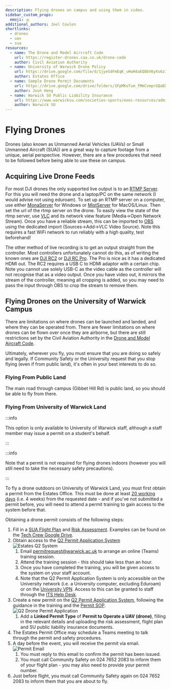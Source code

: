 ```yaml
---
description: Flying drones on campus and using them in video.
sidebar_custom_props:
  emoji: 🛸
additional_authors: Joel Coulon
shortlinks:
  - drones
  - uav
  - sua
resources:
  - name: The Drone and Model Aircraft Code
    url: https://register-drones.caa.co.uk/drone-code
    author: Civil Aviation Authority
  - name: University of Warwick Drone Policy
    url: https://drive.google.com/file/d/1jyeSdFmEqK_uHwH4aEQ8bV6yXs6zIrvi/view?usp=sharing
    author: Estates Office
  - name: Sample Drone Permit Documents
    url: https://drive.google.com/drive/folders/1FpMKoTum_fMmCvmprGQaDXqVgqQ825kD?usp=sharing
    author: Josh Heng
  - name: Warwick SU Public Liability Insurance
    url: https://www.warwicksu.com/societies-sports/exec-resources/administration/insurance/
    author: Warwick SU
---
```


# Flying Drones

Drones (also known as Unmanned Aerial Vehicles (UAVs) or Small Unmanned Aircraft (SUA)) are a great way to capture
footage from a unique, aerial perspective. However, there are a few procedures that need to be followed before being
able to use these on campus.

## Acquiring Live Drone Feeds

For most DJI drones the only supported live output is to an
[RTMP Server](https://en.wikipedia.org/wiki/Real-Time_Messaging_Protocol). For this you will need the drone and a
laptop/PC on the same network (I would advise not using eduroam). To set up an RTMP server on a computer, use either
[MonaServer](https://www.reddit.com/r/mevocamera/comments/bd5182/how_do_i_turn_my_pc_into_a_local_rtmp_server_so/) for
Windows or [MistServer](https://docs.mistserver.org/protocol/realtimestreaming/rtmp/) for MacOS/Linux. Then set the url
of the rtmp server on the drone. To easily view the state of the rtmp server, use [VLC](https://www.videolan.org/) and
its network view feature (Media->Open Network Stream). Once you have a reliable stream, this can be imported to
[OBS](https://obsproject.com/) using the dedicated import (Sources->Add->VLC Video Source). Note this requires a fast
WiFi network to run reliably with a high quality, test beforehand!

The other method of live recording is to get an output straight from the controller. Most controllers unfortunately
cannot do this, as of writing the known ones are
[DJI RC2](https://dji-retail.co.uk/products/dji-rc-2-remote-controller-with-screen) or
[DJI RC Pro](https://www.dji.com/uk/rc-pro). The Pro is nice as it has a dedicated HDMI out. The RC2 requires a USB C to
HDMI adaptor with a certain chip. Note you cannot use solely USB-C as the video cable as the controller will not
recognise that as a video output. Once you have video out, it mirrors the stream of the controller, meaning all cropping
is added, so you may need to pass the input through OBS to crop the stream to remove them.

## Flying Drones on the University of Warwick Campus

There are limitations on where drones can be launched and landed, and where they can be operated from. There are fewer
limitations on where drones can be flown over once they are airborne, but there are still restrictions set by the Civil
Aviation Authority in the [Drone and Model Aircraft Code](https://register-drones.caa.co.uk/drone-code).

Ultimately, wherever you fly, you must ensure that you are doing so safely and legally. If Community Safety or the
University request that you stop flying (even if from public land), it's often in your best interests to do so.

### Flying From Public Land

The main road through campus (Gibbet Hill Rd) is public land, so you should be able to fly from there.

### Flying From University of Warwick Land

:::info

This option is only available to University of Warwick staff, although a staff member may issue a permit on a student's
behalf.

:::

:::info

Note that a permit is not required for flying drones indoors (however you will still need to take the necessary safety
precautions).

:::

To fly a drone outdoors on University of Warwick Land, you must first obtain a permit from the Estates Office. This must
be done at least [20 working days](https://warwick.ac.uk/services/estates/service_centre/permit_to_work/guidance/) (i.e.
4 weeks) from the requested date - and if you've not submitted a permit before, you will need to attend a permit
training to gain access to the system before that.

Obtaining a drone permit consists of the following steps:

1. Fill in a [SUA Flight Plan](https://docs.google.com/document/d/11EYMdkDxBtDWU_WL6zFi1U5V4v5KZUE2/edit) and
   [Risk Assessment](https://docs.google.com/document/d/1tMQIJgSFG6ZGgF3hOdsR_h5VBxQrhB5g/edit). Examples can be found
   on the [Tech Crew Google Drive](https://drive.google.com/drive/folders/1FpMKoTum_fMmCvmprGQaDXqVgqQ825kD).
2. Obtain access to the
   [Q2 Permit Application System](https://warwick.ac.uk/services/estates/service_centre/permit_to_work/)
   ![Estates Q2 System](./q2.jpg)
   1. Email [permitrequest@warwick.ac.uk](mailto:permitrequest@warwick.ac.uk) to arrange an online (Teams) training
      session.
   2. Attend the training session - this should take less than an hour.
   3. Once you have completed the training, you will be given access to the system on your staff account.
   4. Note that the Q2 Permit Application System is only accessible on the University network (i.e. a University
      computer, excluding Eduroam) or on the
      [University VPN](https://warwick.ac.uk/services/its/servicessupport/networkservices/vpn/). Access to this can be
      granted to staff through the
      [ITS Help Desk](https://warwick.service-now.com/sp?id=sc_cat_item&sys_id=2b153b64696c9100da143a11648fa8aa).
3. Create a new permit on the [Q2 Permit Application System](https://q2.estate.warwick.ac.uk/Q2/permits), following the
   guidance in the training and the
   [Permit SOP](https://warwick.ac.uk/services/estates/service_centre/permit_to_work/q2_permit_system_applying_for_a_permit.pdf).
   ![Q2 Drone Permit Application](./q2-drone-permit.jpg)
   1. Add a **Linked Permit Type** of **Permit to Operate a UAV (drone)**, filling in the relevant details and uploading
      the risk assessment, flight plan and SU public liability insurance documents.
4. The Estates Permit Office may schedule a Teams meeting to talk through the permit and safety procedures.
5. A day before the event, you will receive the permit via email. ![Permit Email](./drone-permit-email.jpg)
   1. You must reply to this email to confirm the permit has been issued.
   2. You must call Community Safety on 024 7652 2083 to inform them of your flight plan - you may also need to provide
      your permit number.
6. Just before flight, you must call Community Safety again on 024 7652 2083 to inform them that you are about to fly.
